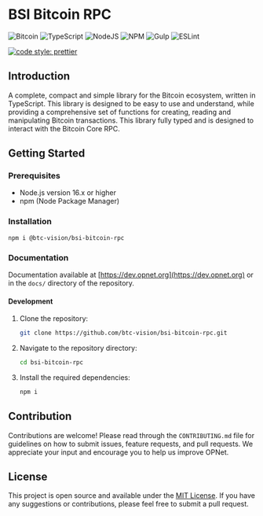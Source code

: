 # BSI Bitcoin RPC

![Bitcoin](https://img.shields.io/badge/Bitcoin-000?style=for-the-badge&logo=bitcoin&logoColor=white)
![TypeScript](https://img.shields.io/badge/TypeScript-007ACC?style=for-the-badge&logo=typescript&logoColor=white)
![NodeJS](https://img.shields.io/badge/Node%20js-339933?style=for-the-badge&logo=nodedotjs&logoColor=white)
![NPM](https://img.shields.io/badge/npm-CB3837?style=for-the-badge&logo=npm&logoColor=white)
![Gulp](https://img.shields.io/badge/GULP-%23CF4647.svg?style=for-the-badge&logo=gulp&logoColor=white)
![ESLint](https://img.shields.io/badge/ESLint-4B3263?style=for-the-badge&logo=eslint&logoColor=white)

[![code style: prettier](https://img.shields.io/badge/code_style-prettier-ff69b4.svg?style=flat-square)](https://github.com/prettier/prettier)

## Introduction

A complete, compact and simple library for the Bitcoin ecosystem, written in
TypeScript. This library is designed to be easy to use and understand, while
providing a comprehensive set of functions for creating, reading and
manipulating Bitcoin transactions. This library fully typed and is designed to interact
with the Bitcoin Core RPC.

## Getting Started

### Prerequisites

- Node.js version 16.x or higher
- npm (Node Package Manager)

### Installation

```shell
npm i @btc-vision/bsi-bitcoin-rpc
```

### Documentation

Documentation available at [https://dev.opnet.org](https://dev.opnet.org) or in
the `docs/` directory of the repository.

#### Development

1. Clone the repository:
   ```bash
   git clone https://github.com/btc-vision/bsi-bitcoin-rpc.git
   ```
2. Navigate to the repository directory:
   ```bash
   cd bsi-bitcoin-rpc
   ```
3. Install the required dependencies:
   ```bash
   npm i
   ```

## Contribution

Contributions are welcome! Please read through the `CONTRIBUTING.md` file for
guidelines on how to submit issues, feature requests, and pull requests. We
appreciate your input and encourage you to help us improve OPNet.

## License

This project is open source and available under the [MIT License](LICENSE). If
you have any suggestions or contributions, please feel free to submit a pull
request.
